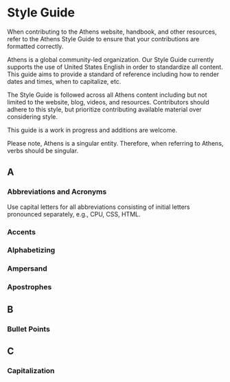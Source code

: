# Style Guide

When contributing to the Athens website, handbook, and other resources, refer to the Athens Style Guide to ensure that your contributions are formatted correctly. 

Athens is a global community-led organization. Our Style Guide currently supports the use of United States English in order to standardize all content. This guide aims to provide a standard of reference including how to render dates and times, when to capitalize, etc.

The Style Guide is followed across all Athens content including but not limited to the website, blog, videos, and resources. Contributors should adhere to this style, but prioritize contributing available material over considering style. 

This guide is a work in progress and additions are welcome. 

Please note, Athens is a singular entity. Therefore, when referring to Athens, verbs should be singular. 

## A

### Abbreviations and Acronyms

Use capital letters for all abbreviations consisting of initial letters pronounced separately, e.g., CPU, CSS, HTML. 

### Accents

### Alphabetizing

### Ampersand

### Apostrophes

## B

### Bullet Points

## C

### Capitalization

